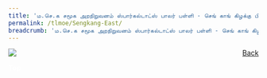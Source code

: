```yaml
---
title: 'ம.செ.க சமூக அறநிறுவனம் ஸ்பார்கல்டாட்ஸ் பாலர் பள்ளி - செங் காங் கிழக்கு பிளாக் 187பி '
permalink: /tlmoe/Sengkang-East/
breadcrumb: 'ம.செ.க சமூக அறநிறுவனம் ஸ்பார்கல்டாட்ஸ் பாலர் பள்ளி - செங் காங் கிழக்கு பிளாக் 187பி '
---
```

<!-- Global site tag (gtag.js) - Google Ads: 726049306 -->
<script async src="https://www.googletagmanager.com/gtag/js?id=AW-726049306"></script>
<script>
  window.dataLayer = window.dataLayer || [];
  function gtag(){dataLayer.push(arguments);}
  gtag('js', new Date());

  gtag('config', 'AW-726049306');
</script>
<a href="/exhibits/தமிழ்மொழிக்-காட்சிக்கூடம்-tamil-exhibitions-c/preschool/" style="float:right;">Back</a>
 <img src="/images/MTLS2021-SparkleTots-PunggolEast_TL_Final.jpg"> <br/>
<div class="btntop"><a href="#top" style="text-decoration:none;"><span style="color:white"><b>Top</b></span></a></div>
